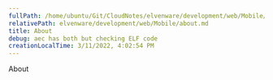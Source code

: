 ```yaml
---
fullPath: /home/ubuntu/Git/CloudNotes/elvenware/development/web/Mobile/about.md
relativePath: elvenware/development/web/Mobile/about.md
title: About
debug: aec has both but checking ELF code
creationLocalTime: 3/11/2022, 4:02:54 PM
---
```


<!-- toc -->
<!-- tocstop -->

About

